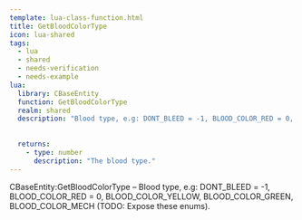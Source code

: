 ```yaml
---
template: lua-class-function.html
title: GetBloodColorType
icon: lua-shared
tags:
  - lua
  - shared
  - needs-verification
  - needs-example
lua:
  library: CBaseEntity
  function: GetBloodColorType
  realm: shared
  description: "Blood type, e.g: DONT_BLEED = -1, BLOOD_COLOR_RED = 0, BLOOD_COLOR_YELLOW, BLOOD_COLOR_GREEN, BLOOD_COLOR_MECH (TODO: Expose these enums)."
  
  
  returns:
    - type: number
      description: "The blood type."
---
```


<div class="lua__search__keywords">
CBaseEntity:GetBloodColorType &#x2013; Blood type, e.g: DONT_BLEED = -1, BLOOD_COLOR_RED = 0, BLOOD_COLOR_YELLOW, BLOOD_COLOR_GREEN, BLOOD_COLOR_MECH (TODO: Expose these enums).
</div>
